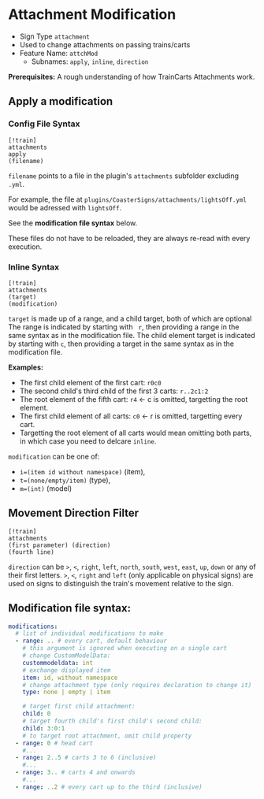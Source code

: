 # **Attachment Modification**

- Sign Type `attachment`
- Used to change attachments on passing trains/carts
- Feature Name: `attchMod`
    - Subnames: `apply`, `inline`, `direction`

**Prerequisites:** A rough understanding of how TrainCarts Attachments work.

## Apply a modification

### Config File Syntax

```
[!train]
attachments
apply
(filename)
```

`filename` points to a file in the plugin's `attachments` subfolder excluding `.yml`.

For example, the file at `plugins/CoasterSigns/attachments/lightsOff.yml` would be adressed with `lightsOff`.

See the **modification file syntax** below.

These files do not have to be reloaded, they are always re-read with every execution.

### Inline Syntax

```
[!train]
attachments
(target)
(modification)
```

`target` is made up of a range, and a child target, both of which are optional The range is indicated by starting with `
r`, then providing a range in the same syntax as in the modification file. The child element target is indicated by
starting with `c`, then providing a target in the same syntax as in the modification file.

**Examples:**

- The first child element of the first cart: `r0c0`
- The second child's third child of the first 3 carts: `r..2c1:2`
- The root element of the fifth cart: `r4` ← c is omitted, targetting the root element.
- The first child element of all carts: `c0` ← r is omitted, targetting every cart.
- Targetting the root element of all carts would mean omitting both parts, in which case you need to delcare `inline`.

`modification` can be one of:

- `i=(item id without namespace)` (item),
- `t=(none/empty/item)` (type),
- `m=(int)` (model)

## Movement Direction Filter

```
[!train]
attachments
(first parameter) (direction)
(fourth line)
```

`direction` can be `>`, `<`, `right`, `left`, `north`, `south`, `west`, `east`, `up`, `down` or any of their first
letters.
`>`, `<`, `right` and `left` (only applicable on physical signs) are used on signs to distinguish the train's movement
relative to the sign.

## Modification file syntax:

```yml
modifications:
  # list of individual modifications to make
  - range: .. # every cart, default behaviour
    # this argument is ignored when executing on a single cart
    # change CustomModelData:
    custommodeldata: int
    # exchange displayed item
    item: id, without namespace
    # change attachment type (only requires declaration to change it)
    type: none | empty | item

    # target first child attachment:
    child: 0
    # target fourth child's first child's second child:
    child: 3:0:1
    # to target root attachment, omit child property
  - range: 0 # head cart
    #...
  - range: 2..5 # carts 3 to 6 (inclusive)
    #...
  - range: 3.. # carts 4 and onwards
    #...
  - range: ..2 # every cart up to the third (inclusive)
```